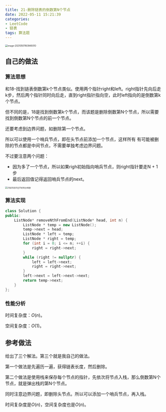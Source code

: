 ```yaml
---
title: 21-删除链表的倒数第N个节点
date: 2022-05-11 15:21:39
categories: 
- LeetCode
- 链表
tags: 算法题
---
```






<img src="https://crayon-1302863897.cos.ap-beijing.myqcloud.com/image/image-20210501163949310.png" alt="image-20210501163949310" style="zoom:50%;" />



## 自己的做法

### 算法思想

和18-找到链表倒数第k个节点类似。使用两个指针right和left。right指针先向后走k步，然后两个指针同时向后走，直到right指针指向空，此时left指向的是倒数第k个节点。

但不同的是，18是找到倒数第k个节点，而该题是删除倒数第N个节点，所以需要找到倒数第N个节点的前一个节点。

还要考虑到边界问题，如删除第一个节点。

所以可以使用一个哨兵节点，即在头节点前添加一个节点，这样所有 有可能被删除的节点都是中间节点，不需要单独考虑边界问题。

不过要注意两个问题：

- 因为多了一个节点，所以如果righ初始指向哨兵节点，则right指针要走N + 1步
- 最后返回值记得返回哨兵节点的next。



<img src="https://crayon-1302863897.cos.ap-beijing.myqcloud.com/image/21年05月01日17时16分46秒.gif" alt="21年05月01日17时16分46秒" style="zoom:43%;" />

### 算法实现

```c++
class Solution {
public:
    ListNode* removeNthFromEnd(ListNode* head, int n) {
        ListNode * temp = new ListNode();
        temp->next = head;
        ListNode * left = temp;
        ListNode * right = temp;
        for (int i = 0; i <= n; ++i) {
            right = right->next;
        }
        while (right != nullptr) {
            left = left->next;
            right = right->next;
        }
        left->next = left->next->next;
        return temp->next;
    }
};
```



### 性能分析

时间复杂度：$O(n)$。

空间复杂度：$O(1)$。



## 参考做法

给出了三个解法。第三个就是我自己的做法。

第一个做法是先遍历一遍，获得链表长度，然后删除。

第二个做法是使用栈来保存每个节点的指针，先依次将节点入栈，那么倒数第N个节点，就是弹出栈的第N个节点。

同时注意边界问题，即删除头节点。所以可以添加一个哨兵节点，再入栈。

时间复杂度是$O(n)$，空间复杂度也是$O(n)$。

